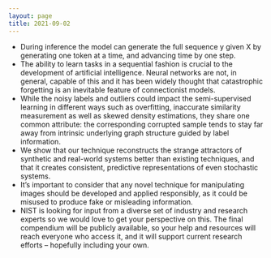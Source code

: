 ```yaml
---
layout: page
title: 2021-09-02
---
```

- During inference the model can generate the full sequence y given X by generating one token at a time, and advancing time by one step.
- The ability to learn tasks in a sequential fashion is crucial to the development of artificial intelligence. Neural networks are not, in general, capable of this and it has been widely thought that catastrophic forgetting is an inevitable feature of connectionist models.
- While the noisy labels and outliers could impact the semi-supervised learning in different ways such as overfitting, inaccurate similarity measurement as well as skewed density estimations, they share one common attribute: the corresponding corrupted sample tends to stay far away from intrinsic underlying graph structure guided by label information.
- We show that our technique reconstructs the strange attractors of synthetic and real-world systems better than existing techniques, and that it creates consistent, predictive representations of even stochastic systems.
- It’s important to consider that any novel technique for manipulating images should be developed and applied responsibly, as it could be misused to produce fake or misleading information.
- NIST is looking for input from a diverse set of industry and research experts so we would love to get your perspective on this. The final compendium will be publicly available, so your help and resources will reach everyone who access it, and it will support current research efforts – hopefully including your own.
